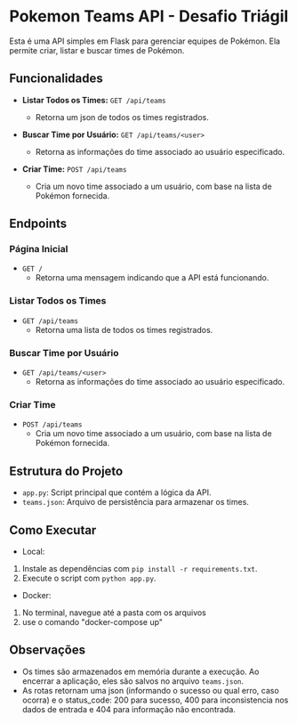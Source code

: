 # Pokemon Teams API - Desafio Triágil

Esta é uma API simples em Flask para gerenciar equipes de Pokémon. Ela permite criar, listar e buscar times de Pokémon.

## Funcionalidades

- **Listar Todos os Times:** `GET /api/teams`
  - Retorna um json de todos os times registrados.

- **Buscar Time por Usuário:** `GET /api/teams/<user>`
  - Retorna as informações do time associado ao usuário especificado.

- **Criar Time:** `POST /api/teams`
  - Cria um novo time associado a um usuário, com base na lista de Pokémon fornecida.

## Endpoints

### Página Inicial

- `GET /`
  - Retorna uma mensagem indicando que a API está funcionando.
  
### Listar Todos os Times

- `GET /api/teams`
  - Retorna uma lista de todos os times registrados.

### Buscar Time por Usuário

- `GET /api/teams/<user>`
  - Retorna as informações do time associado ao usuário especificado.

### Criar Time

- `POST /api/teams`
  - Cria um novo time associado a um usuário, com base na lista de Pokémon fornecida.

## Estrutura do Projeto

- `app.py`: Script principal que contém a lógica da API.
- `teams.json`: Arquivo de persistência para armazenar os times.

## Como Executar

- Local:
1. Instale as dependências com `pip install -r requirements.txt`.
2. Execute o script com `python app.py`.

- Docker:
1. No terminal, navegue até a pasta com os arquivos
2. use o comando "docker-compose up"

## Observações

- Os times são armazenados em memória durante a execução. Ao encerrar a aplicação, eles são salvos no arquivo `teams.json`.
- As rotas retornam uma json (informando o sucesso ou qual erro, caso ocorra) e o status_code: 200 para sucesso, 400 para inconsistencia nos dados de entrada e 404 para informação não encontrada.

